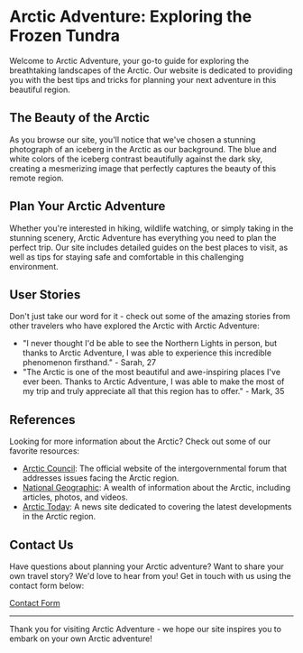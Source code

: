 <!--font:Montserrat-->

# Arctic Adventure: Exploring the Frozen Tundra

Welcome to Arctic Adventure, your go-to guide for exploring the breathtaking landscapes of the Arctic. Our website is dedicated to providing you with the best tips and tricks for planning your next adventure in this beautiful region. 

## The Beauty of the Arctic

As you browse our site, you'll notice that we've chosen a stunning photograph of an iceberg in the Arctic as our background. The blue and white colors of the iceberg contrast beautifully against the dark sky, creating a mesmerizing image that perfectly captures the beauty of this remote region.

## Plan Your Arctic Adventure

Whether you're interested in hiking, wildlife watching, or simply taking in the stunning scenery, Arctic Adventure has everything you need to plan the perfect trip. Our site includes detailed guides on the best places to visit, as well as tips for staying safe and comfortable in this challenging environment.

## User Stories

Don't just take our word for it - check out some of the amazing stories from other travelers who have explored the Arctic with Arctic Adventure:

- "I never thought I'd be able to see the Northern Lights in person, but thanks to Arctic Adventure, I was able to experience this incredible phenomenon firsthand." - Sarah, 27
- "The Arctic is one of the most beautiful and awe-inspiring places I've ever been. Thanks to Arctic Adventure, I was able to make the most of my trip and truly appreciate all that this region has to offer." - Mark, 35

## References

Looking for more information about the Arctic? Check out some of our favorite resources:

- [Arctic Council](#arctic-council): The official website of the intergovernmental forum that addresses issues facing the Arctic region.
- [National Geographic](#national-geographic): A wealth of information about the Arctic, including articles, photos, and videos.
- [Arctic Today](#arctic-today): A news site dedicated to covering the latest developments in the Arctic region.

## Contact Us

Have questions about planning your Arctic adventure? Want to share your own travel story? We'd love to hear from you! Get in touch with us using the contact form below:

[Contact Form](#contact-form)

---

Thank you for visiting Arctic Adventure - we hope our site inspires you to embark on your own Arctic adventure!

<!--

Write me content for website with wallpaper which alt text is:

"A photograph of an iceberg in the Arctic, with the blue and white colors contrasting against a dark sky."

The name/title of the page should not be 1:1 copy of the alt text but rather a real content of the website which is using this wallpaper.

- Use markdown format 
- Start with heading
- Heading should be short and concise
- The content should look like a real website 
- The website should not be about the wallpaper, wallpaper is just a related background
- Heading should be contain work "wallpaper" or "background"
- Include real sections like references, contact, user stories, etc. use things relevant to the page purpose.
- Feel free to use structure like headings, bullets, numbering, blockquotes, paragraphs, horizontal lines, etc.
- You can use formatting like bold or _italic_
- You can include UTF-8 emojis
- Links should be only #hash anchors (and you can refer to the document itself)
- Do not include images


---


# Arctic Adventure: Exploring the Frozen Tundra

Welcome to Arctic Adventure, your go-to guide for exploring the breathtaking landscapes of the Arctic. Our website is dedicated to providing you with the best tips and tricks for planning your next adventure in this beautiful region. 

## The Beauty of the Arctic

As you browse our site, you'll notice that we've chosen a stunning photograph of an iceberg in the Arctic as our background. The blue and white colors of the iceberg contrast beautifully against the dark sky, creating a mesmerizing image that perfectly captures the beauty of this remote region.

## Plan Your Arctic Adventure

Whether you're interested in hiking, wildlife watching, or simply taking in the stunning scenery, Arctic Adventure has everything you need to plan the perfect trip. Our site includes detailed guides on the best places to visit, as well as tips for staying safe and comfortable in this challenging environment.

## User Stories

Don't just take our word for it - check out some of the amazing stories from other travelers who have explored the Arctic with Arctic Adventure:

- "I never thought I'd be able to see the Northern Lights in person, but thanks to Arctic Adventure, I was able to experience this incredible phenomenon firsthand." - Sarah, 27
- "The Arctic is one of the most beautiful and awe-inspiring places I've ever been. Thanks to Arctic Adventure, I was able to make the most of my trip and truly appreciate all that this region has to offer." - Mark, 35

## References

Looking for more information about the Arctic? Check out some of our favorite resources:

- [Arctic Council](#arctic-council): The official website of the intergovernmental forum that addresses issues facing the Arctic region.
- [National Geographic](#national-geographic): A wealth of information about the Arctic, including articles, photos, and videos.
- [Arctic Today](#arctic-today): A news site dedicated to covering the latest developments in the Arctic region.

## Contact Us

Have questions about planning your Arctic adventure? Want to share your own travel story? We'd love to hear from you! Get in touch with us using the contact form below:

[Contact Form](#contact-form)

---

Thank you for visiting Arctic Adventure - we hope our site inspires you to embark on your own Arctic adventure!

-->
